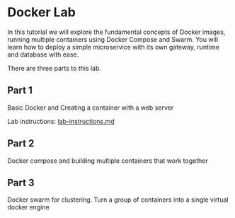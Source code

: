 # Docker Lab
In this tutorial we will explore the fundamental concepts of Docker images, running multiple containers using Docker Compose and Swarm. You will learn how to deploy a simple microservice with its own gateway, runtime and database with ease.

There are three parts to this lab.

## Part 1
Basic Docker and Creating a container with a web server

Lab instructions: [lab-instructions.md](../part-1/lab-instructions.md)

## Part 2
Docker compose and building multiple containers that work together

## Part 3
Docker swarm for clustering.  Turn a group of containers into a single virtual docker engine